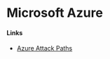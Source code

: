 # Microsoft Azure

#### Links

* [Azure Attack Paths](https://cloudbrothers.info/azure-attack-paths/)
